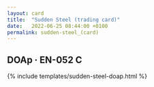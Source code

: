```yaml
---
layout: card
title:  "Sudden Steel (trading card)"
date:   2022-06-25 08:44:00 +0100
permalink: sudden-steel_(card)
---
```


## DOAp &middot; EN-052 C

{% include templates/sudden-steel-doap.html %}